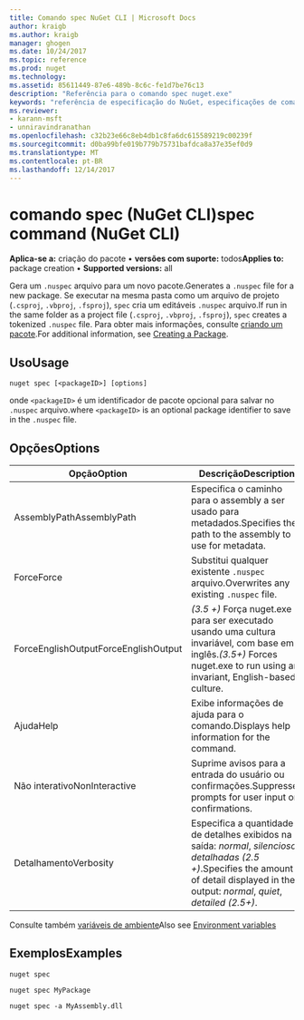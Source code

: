 ```yaml
---
title: Comando spec NuGet CLI | Microsoft Docs
author: kraigb
ms.author: kraigb
manager: ghogen
ms.date: 10/24/2017
ms.topic: reference
ms.prod: nuget
ms.technology: 
ms.assetid: 85611449-87e6-489b-8c6c-fe1d7be76c13
description: "Referência para o comando spec nuget.exe"
keywords: "referência de especificação do NuGet, especificações de comando"
ms.reviewer:
- karann-msft
- unniravindranathan
ms.openlocfilehash: c32b23e66c8eb4db1c8fa6dc615589219c00239f
ms.sourcegitcommit: d0ba99bfe019b779b75731bafdca8a37e35ef0d9
ms.translationtype: MT
ms.contentlocale: pt-BR
ms.lasthandoff: 12/14/2017
---
```

# <a name="spec-command-nuget-cli"></a><span data-ttu-id="a8be9-104">comando spec (NuGet CLI)</span><span class="sxs-lookup"><span data-stu-id="a8be9-104">spec command (NuGet CLI)</span></span>

<span data-ttu-id="a8be9-105">**Aplica-se a:** criação do pacote &bullet; **versões com suporte:** todos</span><span class="sxs-lookup"><span data-stu-id="a8be9-105">**Applies to:** package creation &bullet; **Supported versions:** all</span></span>

<span data-ttu-id="a8be9-106">Gera um `.nuspec` arquivo para um novo pacote.</span><span class="sxs-lookup"><span data-stu-id="a8be9-106">Generates a `.nuspec` file for a new package.</span></span> <span data-ttu-id="a8be9-107">Se executar na mesma pasta como um arquivo de projeto (`.csproj`, `.vbproj`, `.fsproj`), `spec` cria um editáveis `.nuspec` arquivo.</span><span class="sxs-lookup"><span data-stu-id="a8be9-107">If run in the same folder as a project file (`.csproj`, `.vbproj`, `.fsproj`), `spec` creates a tokenized `.nuspec` file.</span></span> <span data-ttu-id="a8be9-108">Para obter mais informações, consulte [criando um pacote](../create-packages/creating-a-package.md).</span><span class="sxs-lookup"><span data-stu-id="a8be9-108">For additional information, see [Creating a Package](../create-packages/creating-a-package.md).</span></span>

## <a name="usage"></a><span data-ttu-id="a8be9-109">Uso</span><span class="sxs-lookup"><span data-stu-id="a8be9-109">Usage</span></span>

```
nuget spec [<packageID>] [options]
```

<span data-ttu-id="a8be9-110">onde `<packageID>` é um identificador de pacote opcional para salvar no `.nuspec` arquivo.</span><span class="sxs-lookup"><span data-stu-id="a8be9-110">where `<packageID>` is an optional package identifier to save in the `.nuspec` file.</span></span>

## <a name="options"></a><span data-ttu-id="a8be9-111">Opções</span><span class="sxs-lookup"><span data-stu-id="a8be9-111">Options</span></span>

| <span data-ttu-id="a8be9-112">Opção</span><span class="sxs-lookup"><span data-stu-id="a8be9-112">Option</span></span> | <span data-ttu-id="a8be9-113">Descrição</span><span class="sxs-lookup"><span data-stu-id="a8be9-113">Description</span></span> |
| --- | --- |
| <span data-ttu-id="a8be9-114">AssemblyPath</span><span class="sxs-lookup"><span data-stu-id="a8be9-114">AssemblyPath</span></span> | <span data-ttu-id="a8be9-115">Especifica o caminho para o assembly a ser usado para metadados.</span><span class="sxs-lookup"><span data-stu-id="a8be9-115">Specifies the path to the assembly to use for metadata.</span></span> |
| <span data-ttu-id="a8be9-116">Force</span><span class="sxs-lookup"><span data-stu-id="a8be9-116">Force</span></span> | <span data-ttu-id="a8be9-117">Substitui qualquer existente `.nuspec` arquivo.</span><span class="sxs-lookup"><span data-stu-id="a8be9-117">Overwrites any existing `.nuspec` file.</span></span> |
| <span data-ttu-id="a8be9-118">ForceEnglishOutput</span><span class="sxs-lookup"><span data-stu-id="a8be9-118">ForceEnglishOutput</span></span> | <span data-ttu-id="a8be9-119">*(3.5 +)*  Força nuget.exe para ser executado usando uma cultura invariável, com base em inglês.</span><span class="sxs-lookup"><span data-stu-id="a8be9-119">*(3.5+)* Forces nuget.exe to run using an invariant, English-based culture.</span></span> |
| <span data-ttu-id="a8be9-120">Ajuda</span><span class="sxs-lookup"><span data-stu-id="a8be9-120">Help</span></span> | <span data-ttu-id="a8be9-121">Exibe informações de ajuda para o comando.</span><span class="sxs-lookup"><span data-stu-id="a8be9-121">Displays help information for the command.</span></span> |
| <span data-ttu-id="a8be9-122">Não interativo</span><span class="sxs-lookup"><span data-stu-id="a8be9-122">NonInteractive</span></span> | <span data-ttu-id="a8be9-123">Suprime avisos para a entrada do usuário ou confirmações.</span><span class="sxs-lookup"><span data-stu-id="a8be9-123">Suppresses prompts for user input or confirmations.</span></span> |
| <span data-ttu-id="a8be9-124">Detalhamento</span><span class="sxs-lookup"><span data-stu-id="a8be9-124">Verbosity</span></span> | <span data-ttu-id="a8be9-125">Especifica a quantidade de detalhes exibidos na saída: *normal*, *silencioso*, *detalhadas (2.5 +)*.</span><span class="sxs-lookup"><span data-stu-id="a8be9-125">Specifies the amount of detail displayed in the output: *normal*, *quiet*, *detailed (2.5+)*.</span></span> |

<span data-ttu-id="a8be9-126">Consulte também [variáveis de ambiente](cli-ref-environment-variables.md)</span><span class="sxs-lookup"><span data-stu-id="a8be9-126">Also see [Environment variables](cli-ref-environment-variables.md)</span></span>

## <a name="examples"></a><span data-ttu-id="a8be9-127">Exemplos</span><span class="sxs-lookup"><span data-stu-id="a8be9-127">Examples</span></span>

```
nuget spec

nuget spec MyPackage

nuget spec -a MyAssembly.dll
```
